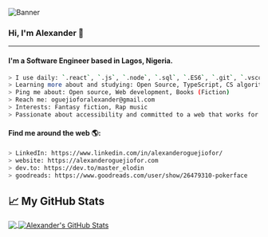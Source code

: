 ![Banner](https://raw.githubusercontent.com/kip-guile/kip-guile/master/new-dark.jpg)

### Hi, I'm Alexander 👋

---

#### I'm a Software Engineer based in Lagos, Nigeria.

```bash
> I use daily: `.react`, `.js`, `.node`, `.sql`, `.ES6`, `.git`, `.vscode`, `.sql`
> Learning more about and studying: Open Source, TypeScript, CS algorithms, data structures
> Ping me about: Open source, Web development, Books (Fiction)
> Reach me: oguejioforalexander@gmail.com
> Interests: Fantasy fiction, Rap music
> Passionate about accessibility and committed to a web that works for everyone
```

#### Find me around the web 🌎:

```bash
> LinkedIn: https://www.linkedin.com/in/alexanderoguejiofor/
> website: https://alexanderoguejiofor.com
> dev.to: https://dev.to/master_elodin
> goodreads: https://www.goodreads.com/user/show/26479310-pokerface
```

## &#x1f4c8; My GitHub Stats

<a href="https://github.com/kip-guile/kip-guile">
  <img align="center" src="https://github-readme-stats.vercel.app/api/top-langs/?username=kip-guile&hide=css,html&title_color=ffffff&text_color=c9cacc&icon_color=2bbc8a&bg_color=1d1f21&layout=compact" />
</a>

<a href="https://github.com/kip-guile/kip-guile">
  <img align="center" src="https://github-readme-stats.vercel.app/api?username=kip-guile&show_icons=true&line_height=27&count_private=true&title_color=ffffff&text_color=c9cacc&icon_color=2bbc8a&bg_color=1d1f21" alt="Alexander's GitHub Stats" />
</a>

<!-- ![Alexander's Github Stats](https://github-readme-stats.vercel.app/api?username=kip-guile) -->
